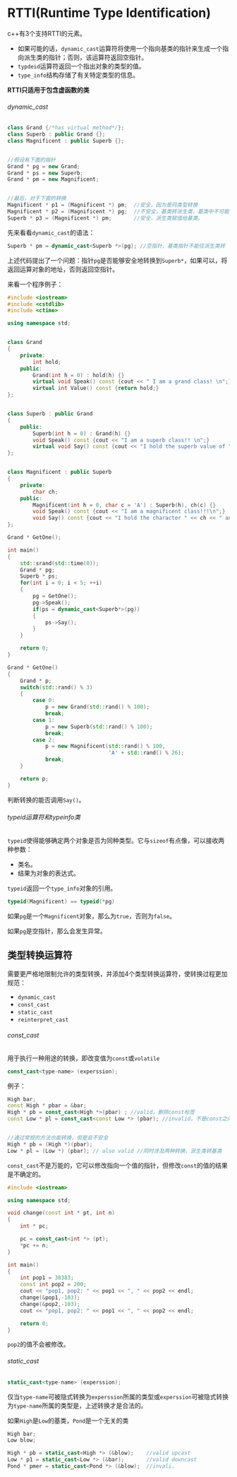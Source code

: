 # RTTI(Runtime Type Identification)

c++有3个支持RTTI的元素。

- 如果可能的话，`dynamic_cast`运算符将使用一个指向基类的指针来生成一个指向派生类的指针；否则，该运算符返回空指针。
- `typdeid`运算符返回一个指出对象的类型的值。
- `type_info`结构存储了有关特定类型的信息。

**RTTI只适用于包含虚函数的类**

###### dynamic_cast

```c++
class Grand {/*has virtual method*/};
class Superb : public Grand {};
class Magnificent : public Superb {};


//假设有下面的指针
Grand * pg = new Grand;
Grand * ps = new Superb;
Grand * pm = new Magnificent;


//最后，对于下面的转换
Magnificent * p1 = (Magnificent *) pm;  //安全，因为是同类型转换
Magnificent * p2 = (Magnificent *) pg;  //不安全，基类转派生类，基类中不可能有派生类的内容
Superb * p3 = (Magnificent *) pm;		//安全，派生类赋值给基类。
```



先来看看`dynamic_cast`的语法：

```c++
Superb * pm = dynamic_cast<Superb *>(pg); //空指针，基类指针不能往派生类转
```



上述代码提出了一个问题：指针`pg`是否能够安全地转换到`Superb*`，如果可以，将返回运算对象的地址，否则返回空指针。

来看一个程序例子：

```c++
#include <iostream>
#include <cstdlib>
#include <ctime>

using namespace std;


class Grand
{
    private:
        int hold;
    public:
        Grand(int h = 0) : hold(h) {}
        virtual void Speak() const {cout << " I am a grand class! \n";}
        virtual int Value() const {return hold;}
};


class Superb : public Grand
{
    public:
        Superb(int h = 0) : Grand(h) {}
        void Speak() const {cout << "I am a superb class!! \n";}
        virtual void Say() const {cout << "I hold the superb value of " << Value() << "!\n";}
};


class Magnificent : public Superb
{
    private:
        char ch;
    public:
        Magnificent(int h = 0, char c = 'A') : Superb(h), ch(c) {}
        void Speak() const {cout << "I am a magnificent class!!!\n";}
        void Say() const {cout << "I hold the character " << ch << " and the integer " << Value() << "!\n";} 
};

Grand * GetOne();

int main()
{
    std::srand(std::time(0));
    Grand * pg;
    Superb * ps;
    for(int i = 0; i < 5; ++i)
    {
        pg = GetOne();
        pg->Speak();
        if(ps = dynamic_cast<Superb*>(pg))
        {
            ps->Say();
        }
    }

    return 0;
}

Grand * GetOne()
{
    Grand * p;
    switch(std::rand() % 3)
    {
        case 0:
            p = new Grand(std::rand() % 100);
            break;
        case 1:
            p = new Superb(std::rand() % 100);
            break;
        case 2:
            p = new Magnificent(std::rand() % 100,
                                'A' + std::rand() % 26);
            break;
    }

    return p;
}
```



判断转换的能否调用`Say()`。

###### typeid运算符和typeinfo类

`typeid`使得能够确定两个对象是否为同种类型。它与`sizeof`有点像，可以接收两种参数：

- 类名。
- 结果为对象的表达式。

`typeid`返回一个`type_info`对象的引用。

```c++
typeid(Magnificent) == typeid(*pg)
```



如果`pg`是一个`Magnificent`对象，那么为`true`，否则为`false`。

如果`pg`是空指针，那么会发生异常。

## 类型转换运算符

需要更严格地限制允许的类型转换，并添加4个类型转换运算符，使转换过程更加规范：

- `dynamic_cast`
- `const_cast`
- `static_cast`
- `reinterpret_cast`

###### const_cast

用于执行一种用途的转换，即改变值为`const`或`volatile`

```c++
const_cast<type-name> (experssion);
```



例子：

```c++
High bar;
const High * pbar = &bar;
High * pb = const_cast<High *>(pbar) ; //valid，删除const标签
const Low * pl = const_cast<const Low *> (pbar); //invalid，不是const之间的转换


//通过常规的方法也能转换，但是会不安全
High * pb = (High *)(pbar);
Low * pl = (Low *) (pbar); // also valid //同时涉及两种转换，派生类转基类
```



`const_cast`不是万能的，它可以修改指向一个值的指针，但修改`const`的值的结果是不确定的。

```c++
#include <iostream>

using namespace std;

void change(const int * pt, int n)
{
    int * pc;

    pc = const_cast<int *> (pt);
    *pc += n;
}

int main()
{
    int pop1 = 38383;
    const int pop2 = 200;
    cout << "pop1, pop2: " << pop1 << ", " << pop2 << endl;
    change(&pop1,-103);
    change(&pop2,-103);
    cout << "pop1, pop2: " << pop1 << ", " << pop2 << endl;

    return 0;
}
```



`pop2`的值不会被修改。



###### static_cast

```c++
static_cast<type-name> (experssion);
```



仅当`type-name`可被隐式转换为`experssion`所属的类型或`experssion`可被隐式转换为`type-name`所属的类型是，上述转换才是合法的。

如果`High`是`Low`的基类，`Pond`是一个无关的类

```c++
High bar;
Low blow;

High * pb = static_cast<High *> (&blow); 	//valid upcast
Low * p1 = static_cast<Low *> (&bar);		//valid downcast
Pond * pmer = static_cast<Pond *> (&blow);	//invali，

```

